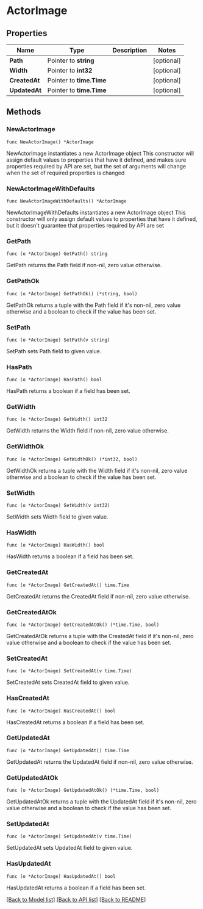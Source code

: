 # ActorImage

## Properties

Name | Type | Description | Notes
------------ | ------------- | ------------- | -------------
**Path** | Pointer to **string** |  | [optional] 
**Width** | Pointer to **int32** |  | [optional] 
**CreatedAt** | Pointer to **time.Time** |  | [optional] 
**UpdatedAt** | Pointer to **time.Time** |  | [optional] 

## Methods

### NewActorImage

`func NewActorImage() *ActorImage`

NewActorImage instantiates a new ActorImage object
This constructor will assign default values to properties that have it defined,
and makes sure properties required by API are set, but the set of arguments
will change when the set of required properties is changed

### NewActorImageWithDefaults

`func NewActorImageWithDefaults() *ActorImage`

NewActorImageWithDefaults instantiates a new ActorImage object
This constructor will only assign default values to properties that have it defined,
but it doesn't guarantee that properties required by API are set

### GetPath

`func (o *ActorImage) GetPath() string`

GetPath returns the Path field if non-nil, zero value otherwise.

### GetPathOk

`func (o *ActorImage) GetPathOk() (*string, bool)`

GetPathOk returns a tuple with the Path field if it's non-nil, zero value otherwise
and a boolean to check if the value has been set.

### SetPath

`func (o *ActorImage) SetPath(v string)`

SetPath sets Path field to given value.

### HasPath

`func (o *ActorImage) HasPath() bool`

HasPath returns a boolean if a field has been set.

### GetWidth

`func (o *ActorImage) GetWidth() int32`

GetWidth returns the Width field if non-nil, zero value otherwise.

### GetWidthOk

`func (o *ActorImage) GetWidthOk() (*int32, bool)`

GetWidthOk returns a tuple with the Width field if it's non-nil, zero value otherwise
and a boolean to check if the value has been set.

### SetWidth

`func (o *ActorImage) SetWidth(v int32)`

SetWidth sets Width field to given value.

### HasWidth

`func (o *ActorImage) HasWidth() bool`

HasWidth returns a boolean if a field has been set.

### GetCreatedAt

`func (o *ActorImage) GetCreatedAt() time.Time`

GetCreatedAt returns the CreatedAt field if non-nil, zero value otherwise.

### GetCreatedAtOk

`func (o *ActorImage) GetCreatedAtOk() (*time.Time, bool)`

GetCreatedAtOk returns a tuple with the CreatedAt field if it's non-nil, zero value otherwise
and a boolean to check if the value has been set.

### SetCreatedAt

`func (o *ActorImage) SetCreatedAt(v time.Time)`

SetCreatedAt sets CreatedAt field to given value.

### HasCreatedAt

`func (o *ActorImage) HasCreatedAt() bool`

HasCreatedAt returns a boolean if a field has been set.

### GetUpdatedAt

`func (o *ActorImage) GetUpdatedAt() time.Time`

GetUpdatedAt returns the UpdatedAt field if non-nil, zero value otherwise.

### GetUpdatedAtOk

`func (o *ActorImage) GetUpdatedAtOk() (*time.Time, bool)`

GetUpdatedAtOk returns a tuple with the UpdatedAt field if it's non-nil, zero value otherwise
and a boolean to check if the value has been set.

### SetUpdatedAt

`func (o *ActorImage) SetUpdatedAt(v time.Time)`

SetUpdatedAt sets UpdatedAt field to given value.

### HasUpdatedAt

`func (o *ActorImage) HasUpdatedAt() bool`

HasUpdatedAt returns a boolean if a field has been set.


[[Back to Model list]](../README.md#documentation-for-models) [[Back to API list]](../README.md#documentation-for-api-endpoints) [[Back to README]](../README.md)


